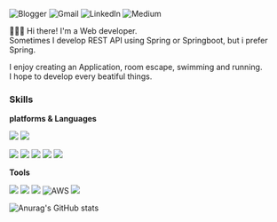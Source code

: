 ![Blogger](https://img.shields.io/badge/Blogger-FF5722?style=for-the-badge&logo=blogger&logoColor=white)
![Gmail](https://img.shields.io/badge/Gmail-D14836?style=for-the-badge&logo=gmail&logoColor=white)
![LinkedIn](https://img.shields.io/badge/linkedin-%230077B5.svg?style=for-the-badge&logo=linkedin&logoColor=white)
![Medium](https://img.shields.io/badge/Medium-12100E?style=for-the-badge&logo=medium&logoColor=white)

  
🙋‍♀️🙋‍ Hi there! I'm a Web developer.
<br/>Sometimes I develop REST API using Spring or Springboot, but i prefer Spring.

I enjoy creating an Application, room escape, swimming and running.
<br/>I hope to develop every beatiful things.

### Skills

**platforms & Languages**

<img src="https://img.shields.io/badge/Spring-6DB33F?style=flat&logo=Spring&logoColor=white"> <img src="https://img.shields.io/badge/bootstrap-7952B3?style=flat&logo=bootstrap&logoColor=white">

<img src="https://img.shields.io/badge/Java-007396?style=flat&logo=OpenJDK&logoColor=white"/> <img src="https://img.shields.io/badge/javascript-F7DF1E?style=flat&logo=javascript&logoColor=black"> <img src="https://img.shields.io/badge/jquery-0769AD?style=flat&logo=jquery&logoColor=white"> <img src="https://img.shields.io/badge/html-E34F26?style=flat&logo=html5&logoColor=white"> <img src="https://img.shields.io/badge/css-1572B6?style=flat&logo=css3&logoColor=white">

**Tools**

<img src="https://img.shields.io/badge/oracle-F80000?style=flat&logo=oracle&logoColor=white"> <img src="https://img.shields.io/badge/mysql-4479A1?style=flat&logo=mysql&logoColor=white"> <img src="https://img.shields.io/badge/mariaDB-003545?style=flat&logo=mariaDB&logoColor=white"> ![AWS](https://img.shields.io/badge/AWS-%23FF9900.svg?style=flat&logo=amazon-aws&logoColor=white)
 <img src="https://img.shields.io/badge/github-181717?style=flat&logo=github&logoColor=white">

![Anurag's GitHub stats](https://github-readme-stats.vercel.app/api?username=jojo00923&show_icons=true&theme=dracula)


